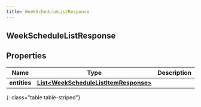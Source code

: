 ```yaml
---
title: WeekScheduleListResponse
---
```

## WeekScheduleListResponse


## Properties

| Name | Type | Description | Notes |
| ------------ | ------------- | ------------- | ------------- |
| **entities** | [**List&lt;WeekScheduleListItemResponse&gt;**](WeekScheduleListItemResponse.html) |  |  [optional] |
{: class="table table-striped"}



